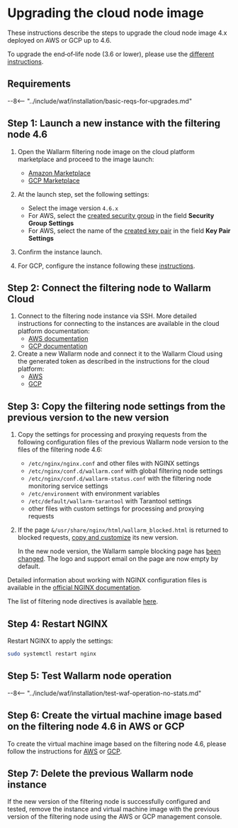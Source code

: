 [wallarm-status-instr]:             ../admin-en/configure-statistics-service.md
[memory-instr]:                     ../admin-en/configuration-guides/allocate-memory-for-waf-node.md
[waf-directives-instr]:             ../admin-en/configure-parameters-en.md
[ptrav-attack-docs]:                ../attacks-vulns-list.md#path-traversal
[attacks-in-ui-image]:              ../images/admin-guides/test-attacks-quickstart.png
[nginx-process-time-limit-docs]:    ../admin-en/configure-parameters-en.md#wallarm_process_time_limit
[nginx-process-time-limit-block-docs]:  ../admin-en/configure-parameters-en.md#wallarm_process_time_limit_block
[overlimit-res-rule-docs]:           ../user-guides/rules/configure-overlimit-res-detection.md
[graylist-docs]:                     ../user-guides/ip-lists/graylist.md
[waf-mode-instr]:                   ../admin-en/configure-wallarm-mode.md
[ip-lists-docs]:                    ../user-guides/ip-lists/overview.md

# Upgrading the cloud node image

These instructions describe the steps to upgrade the cloud node image 4.x deployed on AWS or GCP up to 4.6.

To upgrade the end‑of‑life node (3.6 or lower), please use the [different instructions](older-versions/cloud-image.md).

## Requirements

--8<-- "../include/waf/installation/basic-reqs-for-upgrades.md"

## Step 1: Launch a new instance with the filtering node 4.6

1. Open the Wallarm filtering node image on the cloud platform marketplace and proceed to the image launch:
      * [Amazon Marketplace](https://aws.amazon.com/marketplace/pp/B073VRFXSD)
      * [GCP Marketplace](https://console.cloud.google.com/marketplace/details/wallarm-node-195710/wallarm-node)
2. At the launch step, set the following settings:

      * Select the image version `4.6.x`
      * For AWS, select the [created security group](../installation/cloud-platforms/aws/ami.md#2-create-a-security-group) in the field **Security Group Settings**
      * For AWS, select the name of the [created key pair](../installation/cloud-platforms/aws/ami.md#1-create-a-pair-of-ssh-keys) in the field **Key Pair Settings**
3. Confirm the instance launch.
4. For GCP, configure the instance following these [instructions](../installation/cloud-platforms/gcp/machine-image.md#2-configure-the-filtering-node-instance).

## Step 2: Connect the filtering node to Wallarm Cloud

1. Connect to the filtering node instance via SSH. More detailed instructions for connecting to the instances are available in the cloud platform documentation:
      * [AWS documentation](https://docs.aws.amazon.com/AWSEC2/latest/UserGuide/AccessingInstances.html)
      * [GCP documentation](https://cloud.google.com/compute/docs/instances/connecting-to-instance)
2. Create a new Wallarm node and connect it to the Wallarm Cloud using the generated token as described in the instructions for the cloud platform:
      * [AWS](../installation/cloud-platforms/aws/ami.md#5-connect-the-filtering-node-to-the-wallarm-cloud)
      * [GCP](../installation/cloud-platforms/gcp/machine-image.md#4-connect-the-filtering-node-to-the-wallarm-cloud)

## Step 3: Copy the filtering node settings from the previous version to the new version

1. Copy the settings for processing and proxying requests from the following configuration files of the previous Wallarm node version to the files of the filtering node 4.6:
      
      * `/etc/nginx/nginx.conf` and other files with NGINX settings
      * `/etc/nginx/conf.d/wallarm.conf` with global filtering node settings
      * `/etc/nginx/conf.d/wallarm-status.conf` with the filtering node monitoring service settings
      * `/etc/environment` with environment variables
      * `/etc/default/wallarm-tarantool` with Tarantool settings
      * other files with custom settings for processing and proxying requests
1. If the page `&/usr/share/nginx/html/wallarm_blocked.html` is returned to blocked requests, [copy and customize](../admin-en/configuration-guides/configure-block-page-and-code.md#customizing-sample-blocking-page) its new version.

      In the new node version, the Wallarm sample blocking page has [been changed](what-is-new.md#new-blocking-page). The logo and support email on the page are now empty by default.

Detailed information about working with NGINX configuration files is available in the [official NGINX documentation](https://nginx.org/docs/beginners_guide.html).

The list of filtering node directives is available [here](../admin-en/configure-parameters-en.md).

## Step 4: Restart NGINX

Restart NGINX to apply the settings:

```bash
sudo systemctl restart nginx
```

## Step 5: Test Wallarm node operation

--8<-- "../include/waf/installation/test-waf-operation-no-stats.md"

## Step 6: Create the virtual machine image based on the filtering node 4.6 in AWS or GCP

To create the virtual machine image based on the filtering node 4.6, please follow the instructions for [AWS](../admin-en/installation-guides/amazon-cloud/create-image.md) or [GCP](../admin-en/installation-guides/google-cloud/create-image.md).

## Step 7: Delete the previous Wallarm node instance

If the new version of the filtering node is successfully configured and tested, remove the instance and virtual machine image with the previous version of the filtering node using the AWS or GCP management console.
